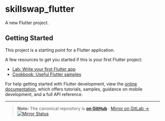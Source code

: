 # skillswap_flutter

A new Flutter project.

## Getting Started

This project is a starting point for a Flutter application.

A few resources to get you started if this is your first Flutter project:

- [Lab: Write your first Flutter app](https://docs.flutter.dev/get-started/codelab)
- [Cookbook: Useful Flutter samples](https://docs.flutter.dev/cookbook)

For help getting started with Flutter development, view the
[online documentation](https://docs.flutter.dev/), which offers tutorials,
samples, guidance on mobile development, and a full API reference.

---
> **Note:** The canonical repository is [**on GitHub**](https://github.com/vr33ni/skill-swap_flutter) · [Mirror on GitLab →](https://gitlab.com/vr33ni-personal/skill-swap_flutter.git) [![Mirror Status](https://github.com/vr33ni/skill-swap_flutter_/actions/workflows/mirror.yml/badge.svg)](https://github.com/vr33ni/skill-swap_flutter/actions/workflows/mirror.yml)
